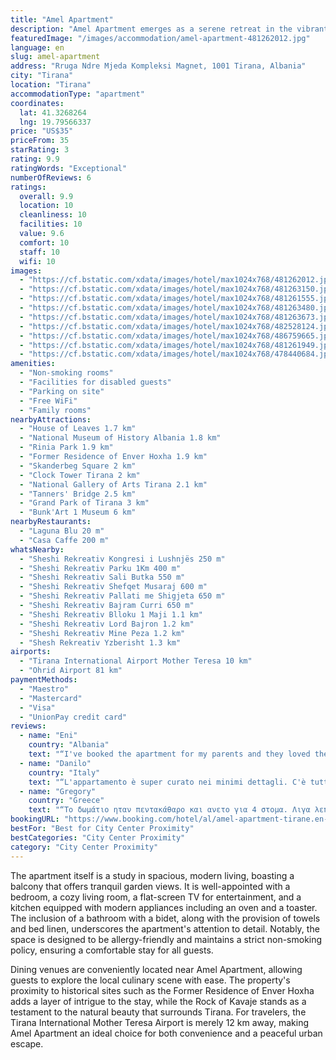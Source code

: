 ```yaml
---
title: "Amel Apartment"
description: "Amel Apartment emerges as a serene retreat in the vibrant heart of Tirana, positioned just a short distance from the iconic Skanderbeg Square and the scenic Dajti Ekspres Cable Car."
featuredImage: "/images/accommodation/amel-apartment-481262012.jpg"
language: en
slug: amel-apartment
address: "Rruga Ndre Mjeda Kompleksi Magnet, 1001 Tirana, Albania"
city: "Tirana"
location: "Tirana"
accommodationType: "apartment"
coordinates:
  lat: 41.3268264
  lng: 19.79566337
price: "US$35"
priceFrom: 35
starRating: 3
rating: 9.9
ratingWords: "Exceptional"
numberOfReviews: 6
ratings:
  overall: 9.9
  location: 10
  cleanliness: 10
  facilities: 10
  value: 9.6
  comfort: 10
  staff: 10
  wifi: 10
images:
  - "https://cf.bstatic.com/xdata/images/hotel/max1024x768/481262012.jpg?k=0a99b9bb265f59f1f4256f4f0bdeacab8912ba384dfec4b1244e1dc24b5dc887&o=&hp=1"
  - "https://cf.bstatic.com/xdata/images/hotel/max1024x768/481263150.jpg?k=d0740aa361f8b1b19602be79e5af3fd0af4cc05ed37e4c9a5e82c4c53e3f207a&o=&hp=1"
  - "https://cf.bstatic.com/xdata/images/hotel/max1024x768/481261555.jpg?k=2a91b6f62d404328f0491c8127bf1ca097d37d9bd5b89c19dffd2f00ea30e6af&o=&hp=1"
  - "https://cf.bstatic.com/xdata/images/hotel/max1024x768/481263480.jpg?k=3e07edebc7007e6a2173c4c6790c349c6a23827601e3263addb0b636baa35e1b&o=&hp=1"
  - "https://cf.bstatic.com/xdata/images/hotel/max1024x768/481263673.jpg?k=1d4282b05de88ff278caa537c09c9b7aa571a89a88a8ec57f446656058994245&o=&hp=1"
  - "https://cf.bstatic.com/xdata/images/hotel/max1024x768/482528124.jpg?k=7774e921c813a5cfa58490ed0cf4932e50d149db978aaecf64b987a41436a6e2&o=&hp=1"
  - "https://cf.bstatic.com/xdata/images/hotel/max1024x768/486759665.jpg?k=baf94c0e43d14f5bc911493b345aba08765724ba3ed68aa2361d6d2be6442fb4&o=&hp=1"
  - "https://cf.bstatic.com/xdata/images/hotel/max1024x768/481261949.jpg?k=6545df34a7a07460a78a2eee870a11d815d93b2fa5bcc2aed80ececb1a18a056&o=&hp=1"
  - "https://cf.bstatic.com/xdata/images/hotel/max1024x768/478440684.jpg?k=60f1aa8cb4872e2020a88d240cee7bd71f1fb82d76a08e4c8ecdd8283d3eabe8&o=&hp=1"
amenities:
  - "Non-smoking rooms"
  - "Facilities for disabled guests"
  - "Parking on site"
  - "Free WiFi"
  - "Family rooms"
nearbyAttractions:
  - "House of Leaves 1.7 km"
  - "National Museum of History Albania 1.8 km"
  - "Rinia Park 1.9 km"
  - "Former Residence of Enver Hoxha 1.9 km"
  - "Skanderbeg Square 2 km"
  - "Clock Tower Tirana 2 km"
  - "National Gallery of Arts Tirana 2.1 km"
  - "Tanners' Bridge 2.5 km"
  - "Grand Park of Tirana 3 km"
  - "Bunk'Art 1 Museum 6 km"
nearbyRestaurants:
  - "Laguna Blu 20 m"
  - "Casa Caffe 200 m"
whatsNearby:
  - "Sheshi Rekreativ Kongresi i Lushnjës 250 m"
  - "Sheshi Rekreativ Parku 1Km 400 m"
  - "Sheshi Rekreativ Sali Butka 550 m"
  - "Sheshi Rekreativ Shefqet Musaraj 600 m"
  - "Sheshi Rekreativ Pallati me Shigjeta 650 m"
  - "Sheshi Rekreativ Bajram Curri 650 m"
  - "Sheshi Rekreativ Blloku 1 Maji 1.1 km"
  - "Sheshi Rekreativ Lord Bajron 1.2 km"
  - "Sheshi Rekreativ Mine Peza 1.2 km"
  - "Shesh Rekreativ Yzberisht 1.3 km"
airports:
  - "Tirana International Airport Mother Teresa 10 km"
  - "Ohrid Airport 81 km"
paymentMethods:
  - "Maestro"
  - "Mastercard"
  - "Visa"
  - "UnionPay credit card"
reviews:
  - name: "Eni"
    country: "Albania"
    text: "“I've booked the apartment for my parents and they loved their stay here. The apartment was spotlessly clean, beautifully decorated, and well-maintained. Located in a peaceful neighbourhood, only 15 mins by walk to city center, it's a perfect place...”"
  - name: "Danilo"
    country: "Italy"
    text: "“L'appartamento è super curato nei minimi dettagli. C'è tutto il necessario per soggiornare in estrema tranquillità. Addirittura abbiamo trovato delle bottiglie di acqua nel frigo, che non tutti fanno trovare e della frutta fresca. La posizione è...”"
  - name: "Gregory"
    country: "Greece"
    text: "“Το δωμάτιο ηταν πεντακάθαρο και ανετο για 4 στομα. Λιγα λεπτα απο την κεντρική πλατεία. Ο οικοδεσπότης πολυ καλος ευγενικός και εξυπηρετικος. Το συστήνω ανεπιφύλακτα”"
bookingURL: "https://www.booking.com/hotel/al/amel-apartment-tirane.en-gb.html?aid=8035640"
bestFor: "Best for City Center Proximity"
bestCategories: "City Center Proximity"
category: "City Center Proximity"
---
```


The apartment itself is a study in spacious, modern living, boasting a balcony that offers tranquil garden views. It is well-appointed with a bedroom, a cozy living room, a flat-screen TV for entertainment, and a kitchen equipped with modern appliances including an oven and a toaster. The inclusion of a bathroom with a bidet, along with the provision of towels and bed linen, underscores the apartment's attention to detail. Notably, the space is designed to be allergy-friendly and maintains a strict non-smoking policy, ensuring a comfortable stay for all guests.

Dining venues are conveniently located near Amel Apartment, allowing guests to explore the local culinary scene with ease. The property's proximity to historical sites such as the Former Residence of Enver Hoxha adds a layer of intrigue to the stay, while the Rock of Kavaje stands as a testament to the natural beauty that surrounds Tirana. For travelers, the Tirana International Mother Teresa Airport is merely 12 km away, making Amel Apartment an ideal choice for both convenience and a peaceful urban escape.